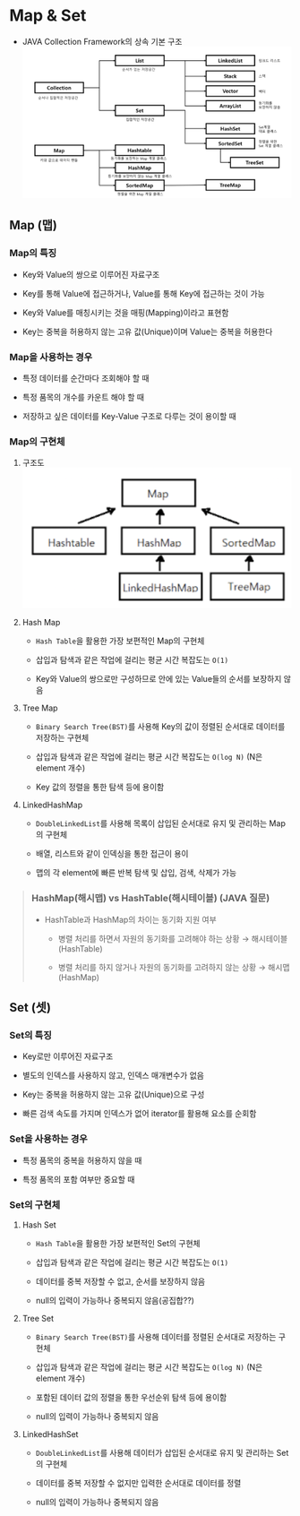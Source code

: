 # Map & Set

- JAVA Collection Framework의 상속 기본 구조  
  ![map&set](./img/map&set_01.png)

## Map (맵)

### Map의 특징

- Key와 Value의 쌍으로 이루어진 자료구조

- Key를 통해 Value에 접근하거나, Value를 통해 Key에 접근하는 것이 가능

- Key와 Value를 매칭시키는 것을 매핑(Mapping)이라고 표현함

- Key는 중복을 허용하지 않는 고유 값(Unique)이며 Value는 중복을 허용한다

### Map을 사용하는 경우

- 특정 데이터를 순간마다 조회해야 할 때

- 특정 품목의 개수를 카운트 해야 할 때

- 저장하고 싶은 데이터를 Key-Value 구조로 다루는 것이 용이할 때

### Map의 구현체

1. 구조도  
   ![map](./img/map_01.png)

1. Hash Map

   - `Hash Table`을 활용한 가장 보편적인 Map의 구현체

   - 삽입과 탐색과 같은 작업에 걸리는 평균 시간 복잡도는 `O(1)`

   - Key와 Value의 쌍으로만 구성하므로 안에 있는 Value들의 순서를 보장하지 않음

1. Tree Map

   - `Binary Search Tree(BST)`를 사용해 Key의 값이 정렬된 순서대로 데이터를 저장하는 구현체

   - 삽입과 탐색과 같은 작업에 걸리는 평균 시간 복잡도는 `O(log N)` (N은 element 개수)

   - Key 값의 정렬을 통한 탐색 등에 용이함

1. LinkedHashMap

   - `DoubleLinkedList`를 사용해 목록이 삽입된 순서대로 유지 및 관리하는 Map의 구현체

   - 배열, 리스트와 같이 인덱싱을 통한 접근이 용이

   - 맵의 각 element에 빠른 반복 탐색 및 삽입, 검색, 삭제가 가능

> ### HashMap(해시맵) vs HashTable(해시테이블) (JAVA 질문)
>
> - HashTable과 HashMap의 차이는 동기화 지원 여부
>
>   - 병렬 처리를 하면서 자원의 동기화를 고려해야 하는 상황 → 해시테이블(HashTable)
>
>   - 병렬 처리를 하지 않거나 자원의 동기화를 고려하지 않는 상황 → 해시맵(HashMap)

## Set (셋)

### Set의 특징

- Key로만 이루어진 자료구조

- 별도의 인덱스를 사용하지 않고, 인덱스 매개변수가 없음

- Key는 중복을 허용하지 않는 고유 값(Unique)으로 구성

- 빠른 검색 속도를 가지며 인덱스가 없어 iterator를 활용해 요소를 순회함

### Set을 사용하는 경우

- 특정 품목의 중복을 허용하지 않을 때

- 특정 품목의 포함 여부만 중요할 때

### Set의 구현체

1. Hash Set

   - `Hash Table`을 활용한 가장 보편적인 Set의 구현체

   - 삽입과 탐색과 같은 작업에 걸리는 평균 시간 복잡도는 `O(1)`

   - 데이터를 중복 저장할 수 없고, 순서를 보장하지 않음

   - null의 입력이 가능하나 중복되지 않음(공집합??)

1. Tree Set

   - `Binary Search Tree(BST)`를 사용해 데이터를 정렬된 순서대로 저장하는 구현체

   - 삽입과 탐색과 같은 작업에 걸리는 평균 시간 복잡도는 `O(log N)` (N은 element 개수)

   - 포함된 데이터 값의 정렬을 통한 우선순위 탐색 등에 용이함

   - null의 입력이 가능하나 중복되지 않음

1. LinkedHashSet

   - `DoubleLinkedList`를 사용해 데이터가 삽입된 순서대로 유지 및 관리하는 Set의 구현체

   - 데이터를 중복 저장할 수 없지만 입력한 순서대로 데이터를 정렬

   - null의 입력이 가능하나 중복되지 않음
